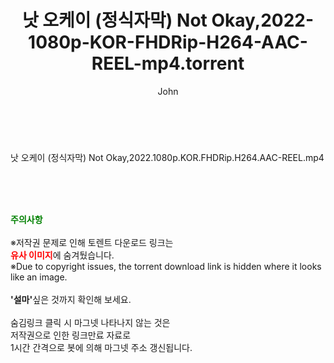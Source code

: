 ﻿---
layout: post
title:  "낫 오케이 (정식자막) Not Okay,2022-1080p-KOR-FHDRip-H264-AAC-REEL-mp4.torrent"
author: John
categories: [ 영화 ]
tags: [  ]
image:  
description: "낫 오케이 (정식자막) Not Okay,2022-1080p-KOR-FHDRip-H264-AAC-REEL-mp4 torrent 정보 공유"
toc: true
toc_sticky: true
---

<br>
<div class="view-img">
<a class="view_image" href="http://torrentmobile60.com/bbs/view_image.php?fn=%2Fdata%2Ffile%2Fmovie%2F3659260999_Bgij3KGP_bf736d9c4af6cf7336431efd6281629b9cc4e094.jpg" target="_blank"><img alt="" class="img-tag" content="http://torrentmobile60.com/data/file/movie/3659260999_Bgij3KGP_bf736d9c4af6cf7336431efd6281629b9cc4e094.jpg" itemprop="image" src="http://torrentmobile60.com/data/file/movie/3659260999_Bgij3KGP_bf736d9c4af6cf7336431efd6281629b9cc4e094.jpg"/></a><a class="view_image" href="http://torrentmobile60.com/bbs/view_image.php?fn=%2Fdata%2Ffile%2Fmovie%2F3659260999_c0Zf5mSb_86d5992ed88dab2c9e9cae7908cc9fa2dc360d2e.jpg" target="_blank"><img alt="" class="img-tag" content="http://torrentmobile60.com/data/file/movie/3659260999_c0Zf5mSb_86d5992ed88dab2c9e9cae7908cc9fa2dc360d2e.jpg" itemprop="image" src="http://torrentmobile60.com/data/file/movie/3659260999_c0Zf5mSb_86d5992ed88dab2c9e9cae7908cc9fa2dc360d2e.jpg"/></a></div><div class="view-content" itemprop="description">
<p>낫 오케이 (정식자막) Not Okay,2022.1080p.KOR.FHDRip.H264.AAC-REEL.mp4<br/></p> </div>
    
<br><br><br>
<p data-ke-size="size16"><b><span style="color: green;">주의사항</span></b><br /><br />※저작권 문제로 인해 토렌트 다운로드 링크는<br /><b><span style="color: red;">유사 이미지</span></b>에 숨겨뒀습니다.<br />※Due to copyright issues, the torrent download link is hidden where it looks like an image.<br /><br /><b>'설마'</b>싶은 것까지 확인해 보세요.<br /><br />숨김링크 클릭 시 마그넷 나타나지 않는 것은<br />저작권으로 인한 링크만료 자료로<br />1시간 간격으로 봇에 의해 마그넷 주소 갱신됩니다.</p>
